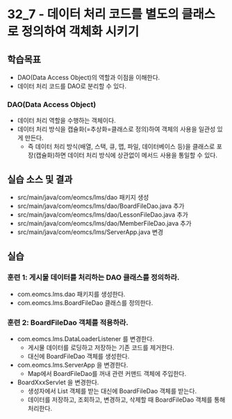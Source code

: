 # 32_7 - 데이터 처리 코드를 별도의 클래스로 정의하여 객체화 시키기

## 학습목표

- DAO(Data Access Object)의 역할과 이점을 이해한다.
- 데이터 처리 코드를 DAO로 분리할 수 있다. 

### DAO(Data Access Object)

- 데이터 처리 역할을 수행하는 객체이다.
- 데이터 처리 방식을 캡슐화(=추상화=클래스로 정의)하여 객체의 사용을 일관성 있게 만든다.
  - 즉 데이터 처리 방식(배열, 스택, 큐, 맵, 파일, 데이터베이스 등)을 
    클래스로 포장(캡슐화)하면 데이터 처리 방식에 상관없이 메서드 사용을 통일할 수 있다.
 

## 실습 소스 및 결과

- src/main/java/com/eomcs/lms/dao 패키지 생성
- src/main/java/com/eomcs/lms/dao/BoardFileDao.java 추가
- src/main/java/com/eomcs/lms/dao/LessonFileDao.java 추가
- src/main/java/com/eomcs/lms/dao/MemberFileDao.java 추가
- src/main/java/com/eomcs/lms/ServerApp.java 변경

## 실습  

### 훈련 1: 게시물 데이터를 처리하는 DAO 클래스를 정의하라.

- com.eomcs.lms.dao 패키지를 생성한다.
- com.eomcs.lms.BoardFileDao 클래스를 정의한다.

### 훈련 2: BoardFileDao 객체를 적용하라.

- com.eomcs.lms.DataLoaderListener 를 변경한다.
  - 게시물 데이터를 로딩하고 저장하는 기존 코드를 제거한다.
  - 대신에 BoardFileDao 객체를 생성한다.
- com.eomcs.lms.ServerApp 을 변경한다.
  - Map에서 BoardFileDao를 꺼내 관련 커맨드 객체에 주입한다.
- BoardXxxServlet 을 변경한다.
  - 생성자에서 List 객체를 받는 대신에 BoardFileDao 객체를 받는다.
  - 데이터를 저장하고, 조회하고, 변경하고, 삭제할 때 BoardFileDao 객체를 통해 처리한다.
  
